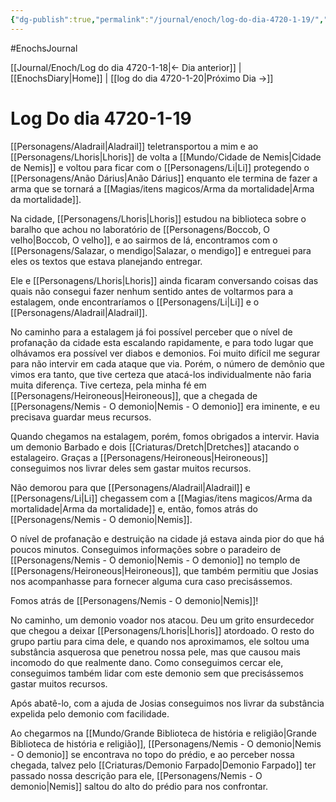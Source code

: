 ```yaml
---
{"dg-publish":true,"permalink":"/journal/enoch/log-do-dia-4720-1-19/","dgHomeLink":true,"dgPassFrontmatter":false}
---
```


#EnochsJournal 

[[Journal/Enoch/Log do dia 4720-1-18|<- Dia anterior]] | [[EnochsDiary|Home]] | [[log do dia 4720-1-20|Próximo Dia ->]]

# Log Do dia 4720-1-19
[[Personagens/Aladrail|Aladrail]] teletransportou a mim e ao [[Personagens/Lhoris|Lhoris]] de volta a [[Mundo/Cidade de Nemis|Cidade de Nemis]] e voltou para ficar com o [[Personagens/Li|Li]] protegendo o [[Personagens/Anão Dárius|Anão Dárius]] enquanto ele termina de fazer a arma que se tornará a [[Magias/itens magicos/Arma da mortalidade|Arma da mortalidade]].

Na cidade, [[Personagens/Lhoris|Lhoris]] estudou na biblioteca sobre o baralho que achou no laboratório de [[Personagens/Boccob, O velho|Boccob, O velho]], e ao sairmos de lá, encontramos com o [[Personagens/Salazar, o mendigo|Salazar, o mendigo]] e entreguei para eles os textos que estava planejando entregar.

Ele e [[Personagens/Lhoris|Lhoris]] ainda ficaram conversando coisas das quais não consegui fazer nenhum sentido antes de voltarmos para a estalagem, onde encontraríamos o [[Personagens/Li|Li]] e o [[Personagens/Aladrail|Aladrail]].

No caminho para a estalagem já foi possível perceber que o nível de profanação da cidade esta escalando rapidamente, e para todo lugar que olhávamos era possível ver diabos e demonios. Foi muito difícil me segurar para não intervir em cada ataque que via. Porém, o número de demônio que vimos era tanto, que tive certeza que atacá-los individualmente não faria muita diferença. Tive certeza, pela minha fé em [[Personagens/Heironeous|Heironeous]], que a chegada de [[Personagens/Nemis - O demonio|Nemis - O demonio]] era iminente, e eu precisava guardar meus recursos.

Quando chegamos na estalagem, porém, fomos obrigados a intervir. Havia um demonio Barbado e dois [[Criaturas/Dretch|Dretches]] atacando o estalageiro. Graças a [[Personagens/Heironeous|Heironeous]] conseguimos nos livrar deles sem gastar muitos recursos.

Não demorou para que [[Personagens/Aladrail|Aladrail]] e [[Personagens/Li|Li]] chegassem com a [[Magias/itens magicos/Arma da mortalidade|Arma da mortalidade]] e, então, fomos atrás do [[Personagens/Nemis - O demonio|Nemis]].

O nível de profanação e destruição na cidade já estava ainda pior do que há poucos minutos.
Conseguimos informações sobre o paradeiro de [[Personagens/Nemis - O demonio|Nemis - O demonio]] no templo de [[Personagens/Heironeous|Heironeous]], que também permitiu que Josias nos acompanhasse para fornecer alguma cura caso precisássemos.

Fomos atrás de [[Personagens/Nemis - O demonio|Nemis]]!

No caminho, um demonio voador nos atacou.
Deu um grito ensurdecedor que chegou a deixar [[Personagens/Lhoris|Lhoris]] atordoado. O resto do grupo partiu para cima dele, e quando nos aproximamos, ele soltou uma substância asquerosa que penetrou nossa pele, mas que causou mais incomodo do que realmente dano.
Como conseguimos cercar ele, conseguimos também lidar com este demonio sem que precisássemos gastar muitos recursos.

Após abatê-lo, com a ajuda de Josias conseguimos nos livrar da substância expelida pelo demonio com facilidade.

Ao chegarmos na [[Mundo/Grande Biblioteca de história e religião|Grande Biblioteca de história e religião]], [[Personagens/Nemis - O demonio|Nemis - O demonio]] se encontrava no topo do prédio, e ao perceber nossa chegada, talvez pelo [[Criaturas/Demonio Farpado|Demonio Farpado]] ter passado nossa descrição para ele, [[Personagens/Nemis - O demonio|Nemis]] saltou do alto do prédio para nos confrontar.
